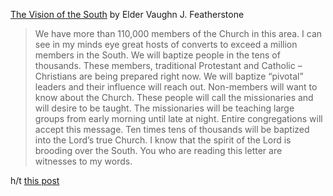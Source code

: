 [The Vision of the South](https://yourfriendlymormonneighbor.wordpress.com/2013/03/21/the-vision-of-the-south-elder-vaughn-j-featherstone/) by Elder Vaughn J. Featherstone

> We have more than 110,000 members of the Church in this area. I can see in my minds eye great hosts of converts to exceed a million members in the South. We will baptize people in the tens of thousands. These members, traditional Protestant and Catholic – Christians are being prepared right now. We will baptize “pivotal” leaders and their influence will reach out. Non-members will want to know about the Church. These people will call the missionaries and will desire to be taught. The missionaries will be teaching large groups from early morning until late at night. Entire congregations will accept this message. Ten times tens of thousands will be baptized into the Lord’s true Church. I know that the spirit of the Lord is brooding over the South. You who are reading this letter are witnesses to my words.

h/t [this post](https://www.reddit.com/r/exmormon/comments/878jr4/vaughn_j_featherstone_false_prediction/)
